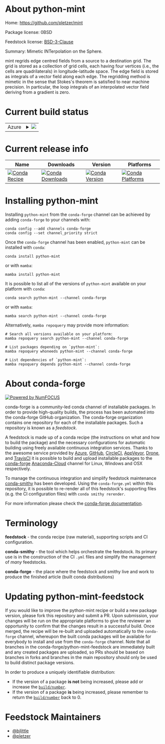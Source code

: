 About python-mint
=================

Home: https://github.com/pletzer/mint

Package license: 0BSD

Feedstock license: [BSD-3-Clause](https://github.com/conda-forge/python-mint-feedstock/blob/main/LICENSE.txt)

Summary: Mimetic INTerpolation on the Sphere.

mint regrids edge centred fields from a source to a destination grid.
The grid is stored as a collection of grid cells, each having four vertices
(i.e., the cells are quadrilaterals) in longitude-latitude space.
The edge field is stored as integrals of a vector field along each edge.
The regridding method is mimetic in the sense that
Stokes's theorem is satisfied to near machine precision. In particular, the
loop integrals of an interpolated vector field deriving from a gradient is zero.


Current build status
====================


<table>
    
  <tr>
    <td>Azure</td>
    <td>
      <details>
        <summary>
          <a href="https://dev.azure.com/conda-forge/feedstock-builds/_build/latest?definitionId=12309&branchName=main">
            <img src="https://dev.azure.com/conda-forge/feedstock-builds/_apis/build/status/python-mint-feedstock?branchName=main">
          </a>
        </summary>
        <table>
          <thead><tr><th>Variant</th><th>Status</th></tr></thead>
          <tbody><tr>
              <td>linux_64_python3.10.____cpython</td>
              <td>
                <a href="https://dev.azure.com/conda-forge/feedstock-builds/_build/latest?definitionId=12309&branchName=main">
                  <img src="https://dev.azure.com/conda-forge/feedstock-builds/_apis/build/status/python-mint-feedstock?branchName=main&jobName=linux&configuration=linux%20linux_64_python3.10.____cpython" alt="variant">
                </a>
              </td>
            </tr><tr>
              <td>linux_64_python3.8.____cpython</td>
              <td>
                <a href="https://dev.azure.com/conda-forge/feedstock-builds/_build/latest?definitionId=12309&branchName=main">
                  <img src="https://dev.azure.com/conda-forge/feedstock-builds/_apis/build/status/python-mint-feedstock?branchName=main&jobName=linux&configuration=linux%20linux_64_python3.8.____cpython" alt="variant">
                </a>
              </td>
            </tr><tr>
              <td>linux_64_python3.9.____cpython</td>
              <td>
                <a href="https://dev.azure.com/conda-forge/feedstock-builds/_build/latest?definitionId=12309&branchName=main">
                  <img src="https://dev.azure.com/conda-forge/feedstock-builds/_apis/build/status/python-mint-feedstock?branchName=main&jobName=linux&configuration=linux%20linux_64_python3.9.____cpython" alt="variant">
                </a>
              </td>
            </tr><tr>
              <td>osx_64_python3.10.____cpython</td>
              <td>
                <a href="https://dev.azure.com/conda-forge/feedstock-builds/_build/latest?definitionId=12309&branchName=main">
                  <img src="https://dev.azure.com/conda-forge/feedstock-builds/_apis/build/status/python-mint-feedstock?branchName=main&jobName=osx&configuration=osx%20osx_64_python3.10.____cpython" alt="variant">
                </a>
              </td>
            </tr><tr>
              <td>osx_64_python3.8.____cpython</td>
              <td>
                <a href="https://dev.azure.com/conda-forge/feedstock-builds/_build/latest?definitionId=12309&branchName=main">
                  <img src="https://dev.azure.com/conda-forge/feedstock-builds/_apis/build/status/python-mint-feedstock?branchName=main&jobName=osx&configuration=osx%20osx_64_python3.8.____cpython" alt="variant">
                </a>
              </td>
            </tr><tr>
              <td>osx_64_python3.9.____cpython</td>
              <td>
                <a href="https://dev.azure.com/conda-forge/feedstock-builds/_build/latest?definitionId=12309&branchName=main">
                  <img src="https://dev.azure.com/conda-forge/feedstock-builds/_apis/build/status/python-mint-feedstock?branchName=main&jobName=osx&configuration=osx%20osx_64_python3.9.____cpython" alt="variant">
                </a>
              </td>
            </tr>
          </tbody>
        </table>
      </details>
    </td>
  </tr>
</table>

Current release info
====================

| Name | Downloads | Version | Platforms |
| --- | --- | --- | --- |
| [![Conda Recipe](https://img.shields.io/badge/recipe-python--mint-green.svg)](https://anaconda.org/conda-forge/python-mint) | [![Conda Downloads](https://img.shields.io/conda/dn/conda-forge/python-mint.svg)](https://anaconda.org/conda-forge/python-mint) | [![Conda Version](https://img.shields.io/conda/vn/conda-forge/python-mint.svg)](https://anaconda.org/conda-forge/python-mint) | [![Conda Platforms](https://img.shields.io/conda/pn/conda-forge/python-mint.svg)](https://anaconda.org/conda-forge/python-mint) |

Installing python-mint
======================

Installing `python-mint` from the `conda-forge` channel can be achieved by adding `conda-forge` to your channels with:

```
conda config --add channels conda-forge
conda config --set channel_priority strict
```

Once the `conda-forge` channel has been enabled, `python-mint` can be installed with `conda`:

```
conda install python-mint
```

or with `mamba`:

```
mamba install python-mint
```

It is possible to list all of the versions of `python-mint` available on your platform with `conda`:

```
conda search python-mint --channel conda-forge
```

or with `mamba`:

```
mamba search python-mint --channel conda-forge
```

Alternatively, `mamba repoquery` may provide more information:

```
# Search all versions available on your platform:
mamba repoquery search python-mint --channel conda-forge

# List packages depending on `python-mint`:
mamba repoquery whoneeds python-mint --channel conda-forge

# List dependencies of `python-mint`:
mamba repoquery depends python-mint --channel conda-forge
```


About conda-forge
=================

[![Powered by
NumFOCUS](https://img.shields.io/badge/powered%20by-NumFOCUS-orange.svg?style=flat&colorA=E1523D&colorB=007D8A)](https://numfocus.org)

conda-forge is a community-led conda channel of installable packages.
In order to provide high-quality builds, the process has been automated into the
conda-forge GitHub organization. The conda-forge organization contains one repository
for each of the installable packages. Such a repository is known as a *feedstock*.

A feedstock is made up of a conda recipe (the instructions on what and how to build
the package) and the necessary configurations for automatic building using freely
available continuous integration services. Thanks to the awesome service provided by
[Azure](https://azure.microsoft.com/en-us/services/devops/), [GitHub](https://github.com/),
[CircleCI](https://circleci.com/), [AppVeyor](https://www.appveyor.com/),
[Drone](https://cloud.drone.io/welcome), and [TravisCI](https://travis-ci.com/)
it is possible to build and upload installable packages to the
[conda-forge](https://anaconda.org/conda-forge) [Anaconda-Cloud](https://anaconda.org/)
channel for Linux, Windows and OSX respectively.

To manage the continuous integration and simplify feedstock maintenance
[conda-smithy](https://github.com/conda-forge/conda-smithy) has been developed.
Using the ``conda-forge.yml`` within this repository, it is possible to re-render all of
this feedstock's supporting files (e.g. the CI configuration files) with ``conda smithy rerender``.

For more information please check the [conda-forge documentation](https://conda-forge.org/docs/).

Terminology
===========

**feedstock** - the conda recipe (raw material), supporting scripts and CI configuration.

**conda-smithy** - the tool which helps orchestrate the feedstock.
                   Its primary use is in the construction of the CI ``.yml`` files
                   and simplify the management of *many* feedstocks.

**conda-forge** - the place where the feedstock and smithy live and work to
                  produce the finished article (built conda distributions)


Updating python-mint-feedstock
==============================

If you would like to improve the python-mint recipe or build a new
package version, please fork this repository and submit a PR. Upon submission,
your changes will be run on the appropriate platforms to give the reviewer an
opportunity to confirm that the changes result in a successful build. Once
merged, the recipe will be re-built and uploaded automatically to the
`conda-forge` channel, whereupon the built conda packages will be available for
everybody to install and use from the `conda-forge` channel.
Note that all branches in the conda-forge/python-mint-feedstock are
immediately built and any created packages are uploaded, so PRs should be based
on branches in forks and branches in the main repository should only be used to
build distinct package versions.

In order to produce a uniquely identifiable distribution:
 * If the version of a package **is not** being increased, please add or increase
   the [``build/number``](https://docs.conda.io/projects/conda-build/en/latest/resources/define-metadata.html#build-number-and-string).
 * If the version of a package **is** being increased, please remember to return
   the [``build/number``](https://docs.conda.io/projects/conda-build/en/latest/resources/define-metadata.html#build-number-and-string)
   back to 0.

Feedstock Maintainers
=====================

* [@bjlittle](https://github.com/bjlittle/)
* [@pletzer](https://github.com/pletzer/)

